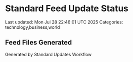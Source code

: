 # Standard Feed Update Status
Last updated: Mon Jul 28 22:46:01 UTC 2025
Categories: technology,business,world

## Feed Files Generated

Generated by Standard Updates Workflow
